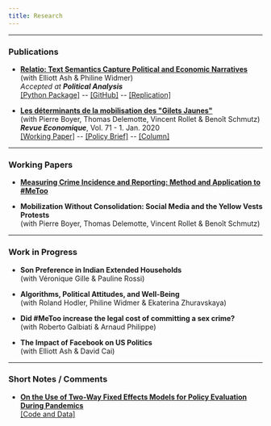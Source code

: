 ```yaml
---
title: Research
---
```


---

### Publications

- [**Relatio: Text Semantics Capture Political and Economic Narratives**](https://arxiv.org/abs/2108.01720) \
(with Elliott Ash & Philine Widmer) \
*Accepted at **Political Analysis*** \
[[Python Package]](https://pypi.org/project/relatio/) -- [[GitHub]](https://github.com/relatio-nlp/relatio/tree/relatio-v0.3) -- [[Replication]](https://dataverse.harvard.edu/dataset.xhtml?persistentId=doi:10.7910/DVN/3BRWKK&faces-redirect=true)

- [**Les déterminants de la mobilisation des "Gilets Jaunes"**](https://www.cairn.info/revue-economique-2020-1-page-109.htm) \
(with Pierre Boyer, Thomas Delemotte, Vincent Rollet & Benoît Schmutz) \
***Revue Economique***, Vol. 71 - 1. Jan. 2020  \
[[Working Paper]](http://crest.science/RePEc/wpstorage/2019-06.pdf) -- [[Policy Brief]](https://www.lemonde.fr/idees/article/2019/11/15/entre-facebook-et-le-rond-point-la-double-originalite-du-mouvement-des-gilets-jaunes_6019218_3232.html#xtor=AL-32280270) -- [[Column]](https://www.lemonde.fr/idees/article/2019/11/15/entre-facebook-et-le-rond-point-la-double-originalite-du-mouvement-des-gilets-jaunes_6019218_3232.html#xtor=AL-32280270)

---

### Working Papers

- [**Measuring Crime Incidence and Reporting: Method and Application to #MeToo**](https://www.dropbox.com/s/jepq64dfauyo1t6/metoo_crime_v6.pdf?dl=0)

- **Mobilization Without Consolidation: Social Media and the Yellow Vests Protests** \
(with Pierre Boyer, Thomas Delemotte, Vincent Rollet & Benoît Schmutz) 

---

### Work in Progress

- **Son Preference in Indian Extended Households** \
(with Véronique Gille & Pauline Rossi) 

- **Algorithms, Political Attitudes, and Well-Being** \
(with Roland Hodler, Philine Widmer & Ekaterina Zhuravskaya)

- **Did #MeToo increase the legal cost of committing a sex crime?** \
(with Roberto Galbiati & Arnaud Philippe)

- **The Impact of Facebook on US Politics** \
(with Elliott Ash & David Cai)

---

### Short Notes / Comments

- [**On the Use of Two-Way Fixed Effects Models for Policy Evaluation During Pandemics**](https://www.dropbox.com/s/gpofsuuc369hzx6/On_the_Use_of_Two_Way_Fixed_Effects_Models_for_Policy_Evaluation_During_Pandemics.pdf?dl=0) \
[[Code and Data]](https://gitlab.com/germain.gauthier/covid-two-way-fixed-effects.git) 

